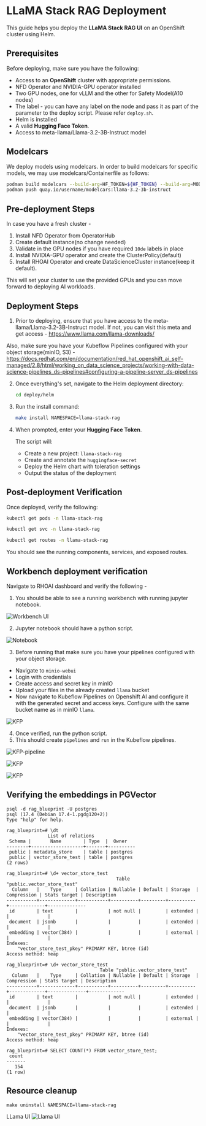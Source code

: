 # LLaMA Stack RAG Deployment

This guide helps you deploy the **LLaMA Stack RAG UI** on an OpenShift cluster using Helm.


## Prerequisites

Before deploying, make sure you have the following:

- Access to an **OpenShift** cluster with appropriate permissions.
- NFD Operator and NVIDIA-GPU operator installed
- Two GPU nodes, one for vLLM and the other for Safety Model(A10 nodes)
- The label - you can have any label on the node and pass it as part of the parameter to the deploy script. Please refer `deploy.sh`.
- Helm is installed
- A valid **Hugging Face Token**.
- Access to meta-llama/Llama-3.2-3B-Instruct model

## Modelcars
We deploy models using modelcars.  In order to build modelcars for specific models, we may use modelcars/Containerfile as follows:

```bash
podman build modelcars --build-arg=HF_TOKEN=${HF_TOKEN} --build-arg=MODEL_ID=meta-llama/Llama-3.2-3B-Instruct -t quay.io/username/modelcars:llama-3.2-3b-instruct
podman push quay.io/username/modelcars:llama-3.2-3b-instruct
```

## Pre-deployment Steps
In case you have a fresh cluster -
1. Install NFD Operator from OperatorHub
2. Create default instance(no change needed)
3. Validate in the GPU nodes if you have required `10de` labels in place
4. Install NVIDIA-GPU operator and create the ClusterPolicy(default)
5. Install RHOAI Operator and create DataScienceCluster instance(keep it default).

This will set your cluster to use the provided GPUs and you can move forward to deploying AI workloads.

## Deployment Steps

1. Prior to deploying, ensure that you have access to the meta-llama/Llama-3.2-3B-Instruct model. If not, you can visit this meta and get access - https://www.llama.com/llama-downloads/

Also, make sure you have your Kubeflow Pipelines configured with your object storage(minIO, S3) - 
https://docs.redhat.com/en/documentation/red_hat_openshift_ai_self-managed/2.8/html/working_on_data_science_projects/working-with-data-science-pipelines_ds-pipelines#configuring-a-pipeline-server_ds-pipelines


2. Once everything's set, navigate to the Helm deployment directory:

   ```bash
   cd deploy/helm
   ```

3. Run the install command:

   ```bash
   make install NAMESPACE=llama-stack-rag
   ```

4. When prompted, enter your **Hugging Face Token**.

   The script will:

   - Create a new project: `llama-stack-rag`
   - Create and annotate the `huggingface-secret`
   - Deploy the Helm chart with toleration settings
   - Output the status of the deployment


## Post-deployment Verification

Once deployed, verify the following:

```bash
kubectl get pods -n llama-stack-rag

kubectl get svc -n llama-stack-rag

kubectl get routes -n llama-stack-rag
```

You should see the running components, services, and exposed routes.

## Workbench deployment verification

Navigate to RHOAI dashboard and verify the following - 
1. You should be able to see a running workbench with running jupyter notebook.

![Workbench UI](workbench.png)

2. Jupyter notebook should have a python script.

![Notebook](jupyter-nb.png)

3. Before running that make sure you have your pipelines configured with your object storage.
  - Navigate to `minio-webui`
  - Login with credentials
  - Create access and secret key in minIO 
  - Upload your files in the already created `llama` bucket
  - Now navigate to Kubeflow Pipelines on Openshift AI and configure it with the generated secret and access keys. Configure with the same bucket name as in minIO `llama`. 

  ![KFP](kfp-configure.png)

4. Once verified, run the python script. 
5. This should create `pipelines` and `run` in the Kubeflow pipelines. 

![KFP-pipeline](kfp-pipeline.png)

![KFP](kfp-run.png)

![KFP](kfp-logs.png)


## Verifying the embeddings in PGVector

```
psql -d rag_blueprint -U postgres
psql (17.4 (Debian 17.4-1.pgdg120+2))
Type "help" for help.

rag_blueprint=# \dt
               List of relations
 Schema |       Name        | Type  |  Owner   
--------+-------------------+-------+----------
 public | metadata_store    | table | postgres
 public | vector_store_test | table | postgres
(2 rows)

rag_blueprint=# \d+ vector_store_test
                                        Table "public.vector_store_test"
  Column   |    Type     | Collation | Nullable | Default | Storage  | Compression | Stats target | Description 
-----------+-------------+-----------+----------+---------+----------+-------------+--------------
 id        | text        |           | not null |         | extended |             |              | 
 document  | jsonb       |           |          |         | extended |             |              | 
 embedding | vector(384) |           |          |         | external |             |              | 
Indexes:
    "vector_store_test_pkey" PRIMARY KEY, btree (id)
Access method: heap

rag_blueprint=# \d+ vector_store_test
                                  Table "public.vector_store_test"
  Column   |    Type     | Collation | Nullable | Default | Storage  | Compression | Stats target | Description 
-----------+-------------+-----------+----------+---------+----------+-------------+--------------+-------------
 id        | text        |           | not null |         | extended |             |              | 
 document  | jsonb       |           |          |         | extended |             |              | 
 embedding | vector(384) |           |          |         | external |             |              | 
Indexes:
    "vector_store_test_pkey" PRIMARY KEY, btree (id)
Access method: heap

rag_blueprint=# SELECT COUNT(*) FROM vector_store_test;
 count 
-------
   154
(1 row)
```

## Resource cleanup

```
make uninstall NAMESPACE=llama-stack-rag
```

LLama UI
![Llama UI](Llama-UI.png)

